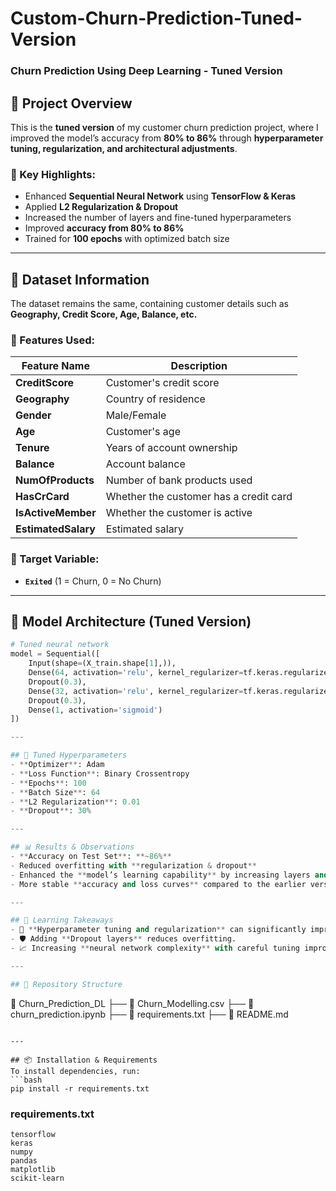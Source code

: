 # Custom-Churn-Prediction-Tuned-Version  
### Churn Prediction Using Deep Learning - Tuned Version  

## 📌 Project Overview  
This is the **tuned version** of my customer churn prediction project, where I improved the model’s accuracy from **80% to 86%** through **hyperparameter tuning, regularization, and architectural adjustments**.  

### 🎯 Key Highlights:  
- Enhanced **Sequential Neural Network** using **TensorFlow & Keras**  
- Applied **L2 Regularization & Dropout**  
- Increased the number of layers and fine-tuned hyperparameters  
- Improved **accuracy from 80% to 86%**  
- Trained for **100 epochs** with optimized batch size  

---

## 📂 Dataset Information  
The dataset remains the same, containing customer details such as **Geography, Credit Score, Age, Balance, etc.**  

### 🔑 Features Used:  
| Feature Name        | Description                            |  
|---------------------|----------------------------------------|  
| **CreditScore**      | Customer's credit score                |  
| **Geography**        | Country of residence                   |  
| **Gender**           | Male/Female                            |  
| **Age**              | Customer's age                         |  
| **Tenure**           | Years of account ownership             |  
| **Balance**          | Account balance                        |  
| **NumOfProducts**    | Number of bank products used           |  
| **HasCrCard**        | Whether the customer has a credit card |  
| **IsActiveMember**   | Whether the customer is active         |  
| **EstimatedSalary**  | Estimated salary                       |  

### 🎯 Target Variable:  
- **`Exited`** (1 = Churn, 0 = No Churn)  

---

## 🔨 Model Architecture (Tuned Version)  
```python  
# Tuned neural network  
model = Sequential([  
    Input(shape=(X_train.shape[1],)),  
    Dense(64, activation='relu', kernel_regularizer=tf.keras.regularizers.l2(0.01)),  
    Dropout(0.3),  
    Dense(32, activation='relu', kernel_regularizer=tf.keras.regularizers.l2(0.01)),  
    Dropout(0.3),  
    Dense(1, activation='sigmoid')  
])

---

## 🔧 Tuned Hyperparameters  
- **Optimizer**: Adam  
- **Loss Function**: Binary Crossentropy  
- **Epochs**: 100  
- **Batch Size**: 64  
- **L2 Regularization**: 0.01  
- **Dropout**: 30%  

---

## 📊 Results & Observations  
- **Accuracy on Test Set**: **~86%**  
- Reduced overfitting with **regularization & dropout**  
- Enhanced the **model’s learning capability** by increasing layers and adjusting batch size  
- More stable **accuracy and loss curves** compared to the earlier version  

---

## 📜 Learning Takeaways  
- 🧠 **Hyperparameter tuning and regularization** can significantly improve model performance.  
- 🛡️ Adding **Dropout layers** reduces overfitting.  
- 📈 Increasing **neural network complexity** with careful tuning improves learning for non-linear datasets.  

---

## 📎 Repository Structure  

```
📂 Churn_Prediction_DL
├── 📄 Churn_Modelling.csv
├── 📄 churn_prediction.ipynb
├── 📄 requirements.txt
├── 📄 README.md  
```

---

## 📦 Installation & Requirements
To install dependencies, run:
```bash
pip install -r requirements.txt
```

### **requirements.txt**
```
tensorflow
keras
numpy
pandas
matplotlib
scikit-learn
```


